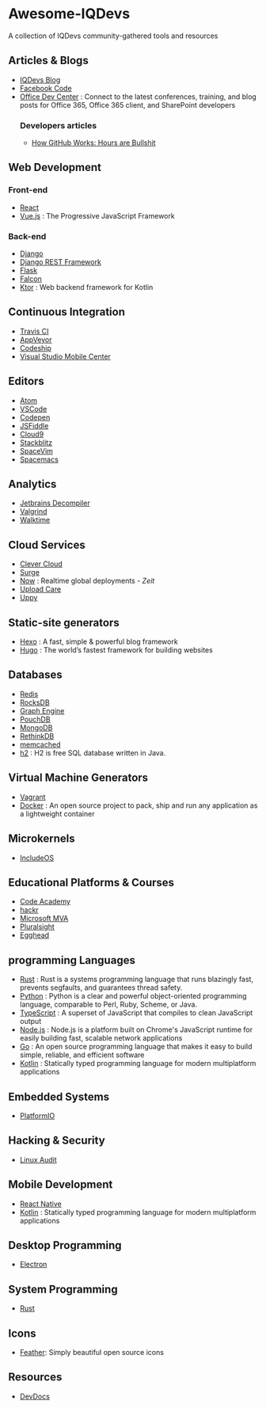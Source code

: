 # Awesome-IQDevs
A collection of IQDevs community-gathered tools and resources

## Articles & Blogs
* [IQDevs Blog](https://iqdevs.github.io)
* [Facebook Code](https://code.facebook.com/)
* [Office Dev Center](https://dev.office.com/) : Connect to the latest conferences, training, and blog posts for Office 365, Office 365 client, and SharePoint developers
  ### Developers articles
  * [How GitHub Works: Hours are Bullshit](https://zachholman.com/posts/how-github-works-hours/)

## Web Development
### Front-end
  * [React](https://facebook.github.io/react/)
  * [Vue.js](https://vuejs.org) : The Progressive JavaScript Framework
### Back-end
  * [Django](https://www.djangoproject.com/)
  * [Django REST Framework](www.django-rest-framework.org/)
  * [Flask](flask.pocoo.org/)
  * [Falcon](https://falconframework.org/)
  * [Ktor](http://ktor.io) : Web backend framework for Kotlin

## Continuous Integration
* [Travis CI](https://travis-ci.org)
* [AppVeyor](https://www.appveyor.com/)
* [Codeship](http://codeship.com/)
* [Visual Studio Mobile Center](https://mobile.azure.com)

## Editors
* [Atom](atom.io)
* [VSCode](https://code.visualstudio.com/)
* [Codepen](https://codepen.io)
* [JSFiddle](jsfiddle.net)
* [Cloud9](https://c9.io)
* [Stackblitz](https://stackblitz.com/)
* [SpaceVim](http://spacevim.org/)
* [Spacemacs](http://spacevim.org/)

## Analytics
* [Jetbrains Decompiler](jetbrains.com/decompiler/)
* [Valgrind](http://valgrind.org)
* [Walktime](https://wakatime.com)

## Cloud Services
* [Clever Cloud](https://www.clever-cloud.com/)
* [Surge](https://surge.sh/)
* [Now](https://now.sh) : Realtime global deployments - _Zeit_
* [Upload Care](https://uploadcare.com)
* [Uppy](https://uppy.io/)

## Static-site generators
* [Hexo](https://hexo.io) : A fast, simple & powerful blog framework
* [Hugo](http://gohugo.io) : The world’s fastest framework for building websites

## Databases
* [Redis](https://redis.io/)
* [RocksDB](rocksdb.org/)
* [Graph Engine](https://www.graphengine.io/)
* [PouchDB](https://pouchdb.com/)
* [MongoDB](https://www.mongodb.com/)
* [RethinkDB](https://www.rethinkdb.com/)
* [memcached](https://memcached.org/)
* [h2](http://www.h2database.com) : H2 is free SQL database written in Java.

## Virtual Machine Generators
* [Vagrant](https://www.vagrantup.com)
* [Docker](https://www.docker.com/) : An open source project to pack, ship and run any application as a lightweight container

## Microkernels
* [IncludeOS](www.includeos.org/)

## Educational Platforms & Courses
* [Code Academy](https://www.codecademy.com)
* [hackr](https://hackr.io)
* [Microsoft MVA](https://mva.microsoft.com)
* [Pluralsight](https://pluralsight.com)
* [Egghead](https://egghead.io)

## programming Languages
* [Rust](https://www.rust-lang.org/en-US/) : Rust is a systems programming language that runs blazingly fast, prevents segfaults, and guarantees thread safety.
* [Python](https://www.python.org) : Python is a clear and powerful object-oriented programming language, comparable to Perl, Ruby, Scheme, or Java.
* [TypeScript](http://www.typescriptlang.org) : A superset of JavaScript that compiles to clean JavaScript output
* [Node.js](https://nodejs.org) : Node.js is a platform built on Chrome's JavaScript runtime for easily building fast, scalable network applications
* [Go](https://golang.org) : An open source programming language that makes it easy to build simple, reliable, and efficient software
* [Kotlin](https://kotlinlang.org) : Statically typed programming language for modern multiplatform applications

## Embedded Systems
* [PlatformIO](http://platformio.org/)

## Hacking & Security
* [Linux Audit](https://linux-audit.com/)

## Mobile Development
* [React Native](https://facebook.github.io/react-native/)
* [Kotlin](https://kotlinlang.org) : Statically typed programming language for modern multiplatform applications

## Desktop Programming
* [Electron](https://electron.atom.io)

## System Programming
* [Rust](https://www.rust-lang.org/en-US/)

## Icons
* [Feather](https://github.com/colebemis/feather): Simply beautiful open source icons

## Resources
* [DevDocs](http://devdocs.io/)
